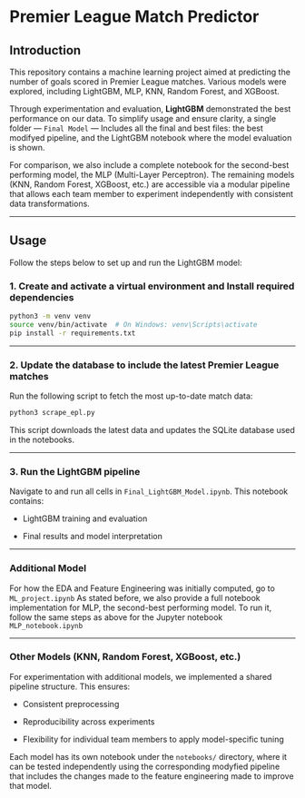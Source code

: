 # Premier League Match Predictor

## Introduction

This repository contains a machine learning project aimed at predicting the number of goals scored in Premier League matches. Various models were explored, including LightGBM, MLP, KNN, Random Forest, and XGBoost.

Through experimentation and evaluation, **LightGBM** demonstrated the best performance on our data. To simplify usage and ensure clarity, a single folder — `Final Model` — Includes all the final and best files: the best modifyed pipeline, and the LightGBM notebook where the model evaluation is shown.

For comparison, we also include a complete notebook for the second-best performing model, the MLP (Multi-Layer Perceptron). The remaining models (KNN, Random Forest, XGBoost, etc.) are accessible via a modular pipeline that allows each team member to experiment independently with consistent data transformations.

---

## Usage

Follow the steps below to set up and run the LightGBM model:

### 1. Create and activate a virtual environment and Install required dependencies

```bash
python3 -m venv venv
source venv/bin/activate  # On Windows: venv\Scripts\activate
pip install -r requirements.txt
```

---

### 2. Update the database to include the latest Premier League matches

Run the following script to fetch the most up-to-date match data:

```bash
python3 scrape_epl.py
```
This script downloads the latest data and updates the SQLite database used in the notebooks.

---

### 3. Run the LightGBM pipeline

Navigate to and run all cells in `Final_LightGBM_Model.ipynb`. This notebook contains:


- LightGBM training and evaluation

- Final results and model interpretation

---

### Additional Model

For how the EDA and Feature Engineering was initially computed, go to `ML_project.ipynb`
As stated before, we also provide a full notebook implementation for MLP, the second-best performing model. To run it, follow the same steps as above for the Jupyter notebook `MLP_notebook.ipynb`

---

### Other Models (KNN, Random Forest, XGBoost, etc.)

For experimentation with additional models, we implemented a shared pipeline structure. This ensures:

- Consistent preprocessing

- Reproducibility across experiments

- Flexibility for individual team members to apply model-specific tuning

Each model has its own notebook under the `notebooks/` directory, where it can be tested independently using the corresponding modyfied pipeline that includes the changes made to the feature engineering made to improve that model.


